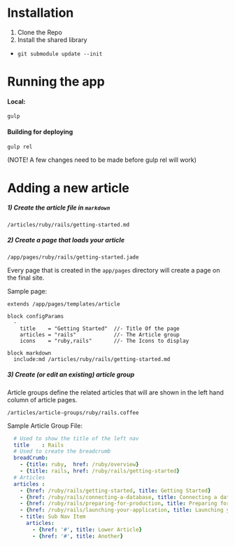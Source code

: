 # Installation

1. Clone the Repo
2. Install the shared library
  * `git submodule update --init`

# Running the app

#### Local:
```
gulp
```

#### Building for deploying
```
gulp rel
```
(NOTE! A few changes need to be made before gulp rel will work)


# Adding a new article

##### 1) Create the article file in `markdown`
```
/articles/ruby/rails/getting-started.md
```

##### 2) Create a page that loads your article
```
/app/pages/ruby/rails/getting-started.jade
```
Every page that is created in the `app/pages` directory will create a page on the final site.

Sample page:

```jade
extends /app/pages/templates/article  

block configParams
  -
    title    = "Getting Started"  //- Title Of the page
    articles = "rails"            //- The Article group
    icons    = "ruby,rails"       //- The Icons to display

block markdown
  include:md /articles/ruby/rails/getting-started.md
```

##### 3) Create (or edit an existing) article group

Article groups define the related articles that will are shown in the left hand column of article pages.

```
/articles/article-groups/ruby/rails.coffee
```

Sample Article Group File:
```yaml
  # Used to show the title of the left nav
  title    : Rails
  # Used to create the breadcrumb
  breadCrumb:
    - {title: ruby,  href: /ruby/overview}
    - {title: rails, href: /ruby/rails/getting-started}
  # Articles
  articles :
    - {href: /ruby/rails/getting-started, title: Getting Started}
    - {href: /ruby/rails/connecting-a-database, title: Connecting a database}
    - {href: /ruby/rails/preparing-for-production, title: Preparing for production}
    - {href: /ruby/rails/launching-your-application, title: Launching your application}
    - title: Sub Nav Item
      articles:
        - {href: '#', title: Lower Article}
        - {href: '#', title: Another}


```
